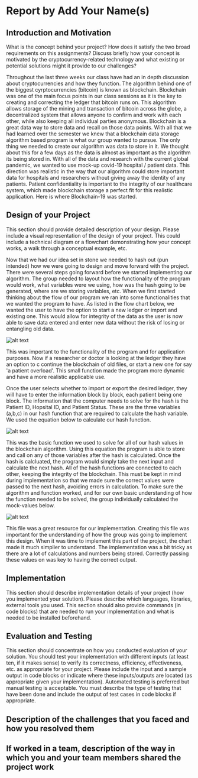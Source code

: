 # Report by Add Your Name(s)

## Introduction and Motivation

What is the concept behind your project? How does it satisfy the two broad requirements on this assignments? Discuss briefly
how your concept is motivated by the cryptocurrency-related technology and what existing or potential solutions might it provide to our challenges?

Throughout the last three weeks our class have had an in depth discussion about cryptocurrencies and how they function. The algorithm behind one of the biggest 
cyrptocurrencies (bitcoin) is known as blockchain. Blockchain was one of the main focus points in our class sessions as it is the key to creating and correcting the 
ledger that bitcoin runs on. This algorithm allows storage of the mining and transaction of bitcoin across the globe, a decentralized system that allows anyone to 
confirm and work with each other, while also keeping all individual parties anonymous. Blockchain is a great data way to store data and recall on those data points. 
With all that we had learned over the semester we knew that a blockchain data storage algorithm based program is what our group wanted to pursue. The only thing we 
needed to create our algorithm was data to store in it. We thought about this for a few days as the data is almost as important as the algorithm its being stored 
in. With all of the data and research with the current global pandemic, we wanted to use mock-up covid-19 hospital / patient data. This direction was realistic in 
the way that our algorithm could store important data for hospitals and researchers without giving away the identity of any patients. Patient confidentiality is 
important to the integrity of our healthcare system, which made blockchain storage a perfect fit for this realistic application. Here is where Blockchain-19 was 
started. 

## Design of your Project

This section should provide detailed description of your design. Please include a visual representation of the design of your project. This could include a technical diagram or a flowchart demonstrating how your concept works, a walk through a conceptual example, etc. 

Now that we had our idea set in stone we needed to hash out (pun intended) how we were going to design and move forward with the project. There were several steps 
going forward before we started implementing our algorithm. The group needed to layout how the functionality of the program would work, what variables were we 
using, how was the hash going to be generated, where are we storing variables, etc. When we first started thinking about the flow of our program we ran into some 
functionalities that we wanted the program to have. As listed in the flow chart below, we wanted the user to have the option to start a new ledger or import and 
existing one. This would allow for integrity of the data as the user is now able to save data entered and enter new data without the risk of losing or entangling 
old data. 

![alt text](https://github.com/allegheny-computer-science-390-f2020/project-blockchain19/blob/main/resources/ProgramCycle.png)

This was important to the functionality of the program and for application purposes. Now if a researcher or doctor is looking at the ledger they have an option to c
continue the blockchain of old files, or start a new one for say 'a patient overload'. This small function made the program more dynamic and have a more realistic 
applicable use. 

Once the user selects whether to import or export the desired ledger, they will have to enter the information block by block, each patient being one block. The 
information that the computer needs to solve for the hash is the Patient ID, Hopsital ID, and Patient Status. These are the three variables (a,b,c) in our hash 
function that are required to calculate the hash variable. We used the equation below to calculate our hash function. 

![alt text](https://github.com/allegheny-computer-science-390-f2020/project-blockchain19/blob/main/resources/HashFunction.png)

This was the basic function we used to solve for all of our hash values in the blockchain algorithm. Using this equation the program is able to store and call on 
any of those variables after the hash is calculated. Once the hash is calcluated, the program would simply take the next input and calculate the next hash. All of 
the hash functions are connected to each other, keeping the integrity of the blockchain. This must be kept in mind during implementation so that we made sure the 
correct values were passed to the next hash, avoiding errors in calculation. To make sure the algorithm and function worked, and for our own basic understanding of how the function needed to be solved, the group individually calculated the mock-values below.

![alt text](https://github.com/allegheny-computer-science-390-f2020/project-blockchain19/blob/main/resources/Chart.png)

This file was a great resource for our implementation. Creating this file was important for the understanding of how the group was going to implement this design. 
When it was time to implement this part of the project, the chart made it much simplier to understand. The implementation was a bit tricky as there are a lot of 
calculations and numbers being stored. Correctly passing these values on was key to having the correct output. 

## Implementation

This section should describe implementation details of your project (how you implemented your solution). Please describe which languages, libraries, external tools you used. This section should also provide commands (in code blocks) that are needed to run your implementation and what is needed to be installed beforehand. 

## Evaluation and Testing

This section should concentrate on how you conducted evaluation of your solution. You should test your implementation with different inputs (at least ten, if it makes sense) to verify its correctness, efficiency, effectiveness, etc. as appropriate for your project. Please include the input and a sample output in code blocks or indicate where these inputs/outputs are located  (as appropriate given your implementation). Automated testing is preferred but manual testing is acceptable. You must describe the type of testing that have been done and include the output of test cases in code blocks if appropriate.

## Description of the challenges that you faced and how you resolved them

## If worked in a team, description of the way in which you and your team members shared the project work

